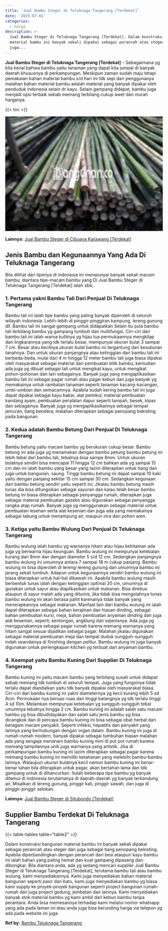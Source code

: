```yaml
---
title: 'Jual Bambu Steger di Teluknaga Tangerang [Terdekat]'
date: '2025-07-01'
categories:
  - harga
description: >-
  Jual Bambu Steger di Teluknaga Tangerang [Terdekat]. Dalam konstruksi bangunan
  material bambu ini banyak sekali dipakai sebagai perancah atau steger dan
  juga...
---
```


**Jual Bambu Steger di Teluknaga Tangerang \[Terdekat\]** – Sebagaimana yg kita kenal bahwa bambu yaitu tanaman yang dapat kita jumpai di banyak daerah khususnya di perkampungan. Meskipun zaman sudah maju tetapi pemakaian bahan material bambu s/d hari ini tdk sepi dari penggunanya malahan bahan material bambu adalah material yang banyak dipakai oleh penduduk indonesia selain dr kayu. Selain gampang didapat, bambu juga menjadi opsi terbaik sebab memang terbilang cukup awet dan murah harganya.

{{< toc >}}

![Jual Bambu Steger di Teluknaga Tangerang [Terdekat]](/images/jual-bambu-tali-24.png)

**Lainnya:** [Jual Bambu Steger di Cibuaya Karawang \[Terdekat\]](https://bambu.bangunan.co/jual-bambu-steger-di-cibuaya-karawang-terdekat/)

## Jenis Bambu dan Kegunaannya Yang Ada Di Teluknaga Tangerang

Bila dilihat dari tipenya di indonesia ini mempunyai banyak sekali macam bambu, diantara tipe-macam bambu yang Di Jual Bambu Steger di Teluknaga Tangerang \[Terdekat\] ialah sbb;

### 1\. Pertama yakni Bambu Tali Dari Penjual Di Teluknaga Tangerang

Bambu tali ini ialah tipe bambu yang paling banyak diperoleh di seluruh wilayah indonesia. Lebih-lebih di pinggir-pinggiran kampung, lereng gunung dll. Bambu tali ini sangat gampang untuk didapatkan Selain itu pula bambu tali terbilang bambu yg gampang tumbuh dan multifungsi. Ciri-ciri dari bambu tali ini ialah warna kulitnya yg hijau tua permukaannya mengkilap dan lingkarannya yang tdk terlalu besar, mempunyai ukuran bulat 3 sampai 7 cm. Besar atau kecilnya ukuran bulat bambu ini tergantung dari kesuburan tanahnya. Dan untuk ukuran panjangnya atau ketinggian dari bambu tali ini berbeda-beda, mulai dari 4 m hingga 12 meter bambu tali juga biasa dipakai oleh masyarakat sebagai material dari pembuatan bilik bambu, kemudian ada juga yg dibuat sebagai tali untuk mengikat kayu, untuk mengikat pohon-pohonan dan lain sebagainya. Banyak juga yang mengaplikasikan bambu tali ini sebagai pagar rumah atau pagar kebun dan juga banyak yg memakainya untuk rambatan tanaman seperti tanaman kacang-kacangan, umbi-umbian dan semacamnya. Apabila sudah kering bambu tali ini juga dapat dipakai sebagai kayu bakar, alat pemikul, material pembuatan kandang ayam, pembuatan peralatan dapur seperti tampah, besek, kipas dan sebagainya. Banyak juga yg mengaplikasikannya sebagai tempat jemuran, tiang bendera, malahan diterapkan sebagai penopang bekisting pada bangunan.

### 2\. Kedua adalah Bambu Betung Dari Penjual Di Teluknaga Tangerang

Bambu betung yaitu macam bambu yg berukuran cukup besar. Bambu betung ini ada juga yg menamakan dengan bambu petung bambu petung ini lebih tebal dari bambu tali, tebalnya bisa sampe 8mm. Untuk ukuran bulatnya sendiri bisa mencapai 11 hingga 12 cm bahkan ada yg sampai 15 cm dan ini ialah bambu yang besar yang lazim diterapkan untuk tiang dan juga untuk bangunan, saung. Tinggi bambu betung ini dapat sampai 10 kaki yaitu dengan panjang sekitar 15 cm sampai 30 cm. Sedangkan kegunaan dari bambu betung sendiri yaitu seperti ini; Jikalau bambu betung masih tunas dia bisa difungsikan sebagai sayuran dan kalau telah besar bambu betung ini biasa diterapkan sebagai penyangga rumah, diterapkan juga sebagai material pembuatan gazebo atau digunakan sebagai penyangga rangka atap rumah. Banyak juga yg menggunakan sebagai material untuk pembuatan lesehan serta alat kesenian dan juga ada yang memakainya sebagai tabung untuk menampung air, maupun nira dari pohon aren.

### 3\. Ketiga yaitu Bambu Wulung Dari Penjual Di Teluknaga Tangerang

Bambu wulung ialah bambu yg warnanya hitam atau hijau kehitaman ada juga yg berwarna hijau keunguan. Bambu wulung ini mempunyai ketebalan kurang dari 8mm dan dengan diameter 5 s/d 12 cm. Sedangkan panjangnya bambu wulung ini umumnya antara 7 sampai 18 m cukup panjang. Bambu wulung ini bisa diperoleh di lereng-lereng gunung dan umumnya bambu ini jarang sekali tumbuh. Adapun untuk kegunaannya sendiri bambu wulung ini biasa diterapkan untuk hal-hal dibawah ini. Apabila bambu wulung masih berbentuk tunas ialah dengan ketinggian optimal 20 cm, umumnya di gunakan untuk sayur atau diaplikasikan untuk makanan. Bisa direbus ataupun di sayur malah ada yang ditumis, jika tidak bisa mengolahnya tunas bambu wulung ini akan berasa pahit karenanya tidak banyak yang menerapkannya sebagai makanan. Manfaat lain dari bambu wulung ini ialah dapat diterapkan sebagai bahan kerajinan dan hiasan dinding, sebagai bahan pembuatan kursi, meja, bahan pembuatan anyaman dinding dan juga alat kesenian, seperti; kentongan, angklung dan sejenisnya. Ada juga yg menggunakannya sebagai pagar rumah karena memang warnanya yang hitam sangat sesuai dijadikan sebagai pagar. Malahan jikalau digunakan sebagai material pembuatan meja dan tempat duduk sungguh-sungguh indah seandainya di finishing dengan pelitur. Bambu wulung ini juga banyak digunakan untuk perlengkapan kitchen yg terbuat dari anyaman bambu.

### 4\. Keempat yaitu Bambu Kuning Dari Supplier Di Teluknaga Tangerang

Bambu kuning ini yaitu macam bambu yang terbilang susah untuk didapat sebab memang tdk tumbuh di seluruh tempat. Juga yang fungsinya tidak terlalu dapat diandalkan yaitu tdk banyak dipakai oleh masyarakat biasa. Ciri-ciri dari bambu kuning ini yakni diameternya yg kecil kurang lebih 5 sd 8cm. Permukaan nya beruas-ruas dan tinggi batangnya yg tdk terlalu tinggi 4 sd 10m. Melainkan mempunyai ketebalan yg sungguh-sungguh tebal umumnya tebalnya hingga 2 cm. Bambu kuning ini adalah salah satu macam bambu yg bisa dibudidayakan dan salah satu jenis bambu yg bisa dicangkok dan di percaya bambu kuning ini bisa sebagai obat herbal dari beragam macam penyakit. Seperti infeksi, hepatitis dan penyakit yang lainnya yang berhubungan dengan organ dalam. Bambu kuning ini juga di rumah-rumah modern, banyak dipakai sebagai tumbuhan hiasan malahan ada yang sengaja menanam bambu kuning mini di pot pot rumah karena memang tampilannya unik juga warnanya yang artistik. Jika di perkampungan bambu kuning ini lazim diterapkan sebagai pagar karena memang bambu kuning ini memiliki ketahanan yang melebihi bambu-bambu lainnya. Walaupun ukuran bulatnya kecil namun bambu kuning ini benar-benar tahan bila diterapkan untuk pagar, akan bertahan lama dan tdk gampang untuk di dihancurkan. Itulah beberapa tipe bambu yg banyak ditemui di indonesia terutamanya di daerah-daerah yg banyak terkandung air, Misalkan di lereng gunung, pinggir kali, pinggir sawah, dan juga di pinggir-pinggir selokan.

**Lainnya:** [Jual Bambu Steger di Situbondo \[Terdekat\]](https://bambu.bangunan.co/jual-bambu-steger-di-situbondo-terdekat/)

## Supplier Bambu Terdekat Di Teluknaga Tangerang

{{< table-tables table="table2" >}}

Dalam konstruksi bangunan material bambu ini banyak sekali dipakai sebagai perancah atau steger dan juga sebagai tiang penopang bekisting. Apabila diperbandingkan dengan perancah dari besi ataupun kayu bambu ini ialah bahan yang paling hemat dan kuat gampang dipasang dan dibongkar. Bila diantara anda, ada yg sedang mencari supplier Jual Bambu Steger di Teluknaga Tangerang \[Terdekat\], terutama bambu tali atau bambu wulung, kami menyediakannya. Kami juga menyediakan bahan material bangunan seperti pasir dan batu, kami juga menyediakan bambu yg biasa kami supply ke proyek-proyek bangunan seperti project bangunan rumah-rumah dan juga project gedung, jembatan dan lainnya. Kami menyediakan banyak stok material bambu yg kami ambil dari kebun bambu tanpa perantara. Anda bisa memesannya terhadap kami melalui nomor whatsapp yang ada pada laman ini atau anda juga bisa berunding harga via telepon yg ada pada website ini juga.

**Ref by:** [Bambu Teluknaga Tangerang](https://id.wikipedia.org/wiki/Bambu)
